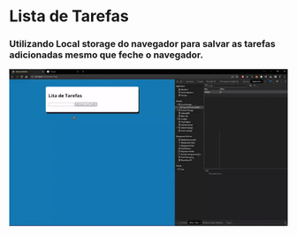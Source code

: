 # Lista de Tarefas

### Utilizando Local storage do navegador para salvar as tarefas adicionadas mesmo que feche o navegador. 

![](assets/img/Listadetarefas.gif)

